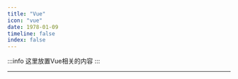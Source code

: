 ```yaml
---
title: "Vue"
icon: "vue"
date: 1978-01-09
timeline: false
index: false
---
```


:::info
这里放置Vue相关的内容
:::

--- 
<AutoCatalog />